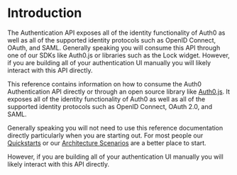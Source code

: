 # Introduction

The Authentication API exposes all of the identity functionality of Auth0 as well as all of the supported identity protocols such as OpenID Connect, OAuth, and SAML. Generally speaking you will consume this API through one of our SDKs like Auth0.js or libraries such as the Lock widget. However, if you are building all of your authentication UI manually you will likely interact with this API directly.

This reference contains information on how to consume the Auth0 Authentication API directly or through an open source library like [Auth0.js](/docs/libraries/auth0js). It exposes all of the identity functionality of Auth0 as well as all of the supported identity protocols such as OpenID Connect, OAuth 2.0, and SAML.

Generally speaking you will not need to use this reference documentation directly particularly when you are starting out. For most people our [Quickstarts](/docs/quickstarts) or our [Architecture Scenarios](/docs/architecture-scenarios) are a better place to start.

However, if you are building all of your authentication UI manually you will likely interact with this API directly.
